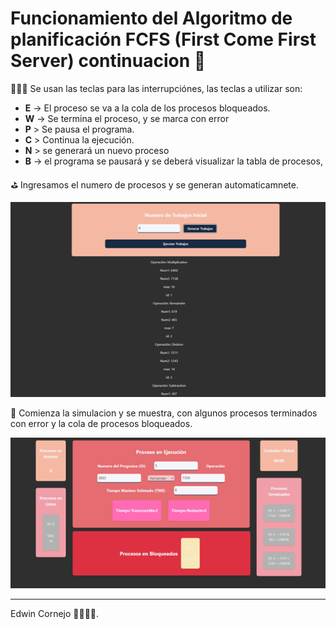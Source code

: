 # Funcionamiento del Algoritmo de planificación FCFS (First Come First Server) continuacion 🎍

🚵🏻‍♂️ Se usan las teclas para las interrupciónes,
las teclas a utilizar son:

- **E** -> El proceso se va a la cola de los procesos bloqueados.
- **W** -> Se termina el proceso, y se marca con error
- **P** > Se pausa el programa.
- **C** > Continua la ejecución.
- **N** > se generará un nuevo proceso
- **B** -> el programa se pausará y se deberá visualizar la tabla de procesos,

⛳ Ingresamos el numero de procesos y se generan automaticamnete.

![inicio](../assets/fcfs2%20(1).png)

🌵 Comienza la simulacion y se muestra, con algunos procesos terminados con error y la cola de procesos bloqueados.

![inicio](../assets/fcfs2%20(2).png)


-------------------------------------

Edwin Cornejo 👨🏻‍💻💚.